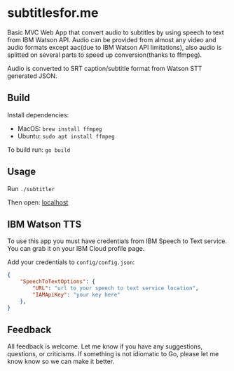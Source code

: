 # subtitlesfor.me 

Basic MVC Web App that convert audio to subtitles by using speech to text from IBM Watson API.
Audio can be provided from almost any video and audio formats except aac(due to IBM Watson API limitations),
also audio is splitted on several parts to speed up conversion(thanks to ffmpeg).

Audio is converted to SRT caption/subtitle format from Watson STT generated JSON.

## Build
Install dependencies:

* MacOS: `brew install ffmpeg`
* Ubuntu: `sudo apt install ffmpeg`

To build run:
`go build`

## Usage
Run `./subtitler`

Then open: [localhost](http://localhost)

## IBM Watson TTS
To use this app you must have credentials from IBM Speech to Text service.
You can grab it on your IBM Cloud profile page.
 
Add your credentials to `config/config.json`:

~~~ json
{
    "SpeechToTextOptions": {
        "URL": "url to your speech to text service location",
        "IAMApiKey": "your key here"
    },
}
~~~

## Feedback

All feedback is welcome. Let me know if you have any suggestions, questions, or criticisms. 
If something is not idiomatic to Go, please let me know know so we can make it better.
